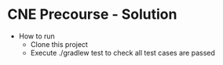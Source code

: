 # CNE Precourse - Solution

* How to run
    * Clone this project
    * Execute ./gradlew test to check all test cases are passed

